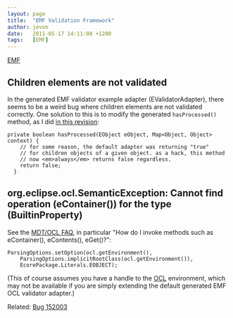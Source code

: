 ```yaml
---
layout: page
title:  "EMF Validation Framework"
author: jevon
date:   2011-05-17 14:11:08 +1200
tags:   [EMF]
---
```


[EMF](emf.md)

## Children elements are not validated
In the generated EMF validator example adapter (EValidatorAdapter), there seems to be a weird bug where children elements are not validated correctly. One solution to this is to modify the generated `hasProcessed()` method, as I did <a href="http://code.google.com/p/iaml/source/detail?r=2930">in this revision</a>:

```
private boolean hasProcessed(EObject eObject, Map<Object, Object> context) {
    // for some reason, the default adapter was returning "true"
    // for children objects of a given object. as a hack, this method
    // now <em>always</em> returns false regardless.
    return false;
  }
```

## org.eclipse.ocl.SemanticException: Cannot find operation (eContainer()) for the type (BuiltinProperty)

See the <a href="http://wiki.eclipse.org/MDT/OCL/FAQ#How_do_I_invoke_methods_such_as_eContainer.28.29.2C_eContents.28.29.2C_eGet.28.29.3F">MDT/OCL FAQ</a>, in particular "How do I invoke methods such as eContainer(), eContents(), eGet()?":

```
ParsingOptions.setOption(ocl.getEnvironment(),
    ParsingOptions.implicitRootClass(ocl.getEnvironment()),
    EcorePackage.Literals.EOBJECT);
```

(This of course assumes you have a handle to the [OCL](ocl.md) environment, which may not be available if you are simply extending the default generated EMF OCL validator adapter.)

Related: <a href="https://bugs.eclipse.org/bugs/show_bug.cgi?id=152003">Bug 152003</a>

